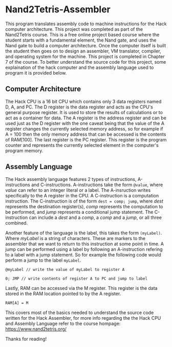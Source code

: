# Nand2Tetris-Assembler

This program translates assembly code to machine instructions for the Hack computer architecture. This project was completed as part of the Nand2Tetris course. This is a free online project based course where the student starts with a fundamental element, the Nand gate, and uses the Nand gate to build a computer architecture. Once the computer itself is built the student then goes on to design an assembler, VM translator, compiler, and operating system for the machine. This project is completed in Chapter 7 of the course. To better understand the source code for this project, some explaination of the hack computer and the assembly language used to program it is provided below.  

## Computer Architecture

The Hack CPU is a 16 bit CPU which contains only 3 data registers named D, A, and PC. The D register is the data register and acts as the CPU's general purpose register. It is used to store the results of calculations or to act as a container for data. The A register is the address register and can be used just as the D register with the one caveat being that the value of the A register changes the currently selected memory address, so for example if A = 100 then the only memory address that can be accessed is the contents of RAM[100]. The last register is the PC register. This register is the program counter and represents the currently selected element in the computer's program memory. 

## Assembly Language 

The Hack assembly language features 2 types of instructions, A-instructions and C-instructions. A-instructions take the form `@value`, where *value* can refer to an integer literal or a label. The A-insruction writes specifically to the A register in the CPU. A C-instruction is a computation instruction. The C-instruction is of the form `dest = comp; jump`, where *dest* represents the destination register(s), *comp* represents the computation to be performed, and *jump* represents a conditional jump statement. The C-instruction can include a *dest* and a *comp*, a *comp* and a *jump*, or all three combined. 

Another feature of the language is the label, this takes the form `(myLabel)`. Where *myLabel* is a string of characters. These are markers to the assembler that we want to return to this instruction at some point in time. A jump can be performed using a label by following an A-instruction refering to a label with a jump statement. So for example the following code would perform a jump to the label `myLabel`.

`@myLabel // write the value of myLabel to register A`

`0; JMP // write contents of register A to PC and jump to label`

Lastly, RAM can be accessed via the M register. This register is the data stored in the RAM location pointed to by the A register. 

`RAM[A] = M`

This covers most of the basics needed to understand the source code written for the Hack Assembler, for more info regarding the the Hack CPU and Assembly Language refer to the course hompage: https://www.nand2tetris.org/

Thanks for reading!

